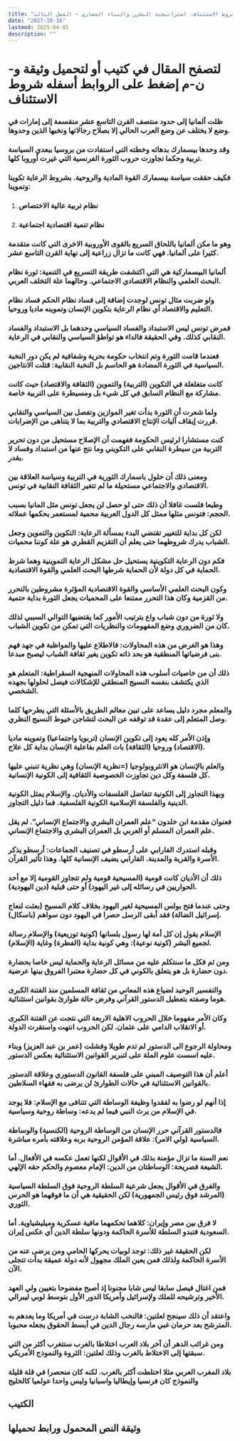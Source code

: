 ```yaml
---
title: "شروط الاستئناف، استراتيجية التحرر والبناء الحضاري – الفصل الثالث"
date: "2017-10-16"
lastmod: 2025-04-05
description: ""
---
```

# **لتصفح المقال في كتيب أو لتحميل وثيقة و-ن-م إضغط على الروابط أسفله** **شروط الاستئناف**

### ظلت ألمانيا إلى حدود منتصف القرن التاسع عشر منقسمة إلى إمارات في وضع لا يختلف عن وضع العرب الحالي إلا بصلاح رجالاتها ونخبها الذين وحدوها.

### وقد وحدها بيسمارك بدهائه وخطته التي استفادت من بروسيا ببعدي السياسة تربية وحكما تجاوزت حروب الثورة الفرنسية التي غيرت أوروبا كلها.

### فكيف حققت سياسة بيسمارك القوة المادية والروحية. بشروط الرعاية تكوينا وتموينا:

1. ### نظام تربية عالية الاختصاص
2. ### نظام تنمية اقتصادية اجتماعية

### وهو ما مكن ألمانيا باللحاق السريع بالقوى الأوروبية الاخرى التي كانت متقدمة كثيرا على ألمانيا. فهي كانت ما تزال زراعية إلى نهاية القرن التاسع عشر.

### ألمانيا البيسماركية هي التي اكتشفت طريقة التسريع في التنمية: ثورة نظام البحث العلمي والنظام الاقتصادي الاجتماعي. وحالهما علة التخلف العربي.

### ولو ضربت مثال تونس لوجدت إضافة إلى فساد نظام الحكم فساد نظام التعليم والاقتصاد أي نظام الرعاية بتكوين الإنسان وتموينه ماديا وروحيا.

### فمرض تونس ليس الاستبداد والفساد السياسي وحدهما بل الاستبداد والفساد النقابي كذلك. وفي الحقيقة فالداء هو تواطؤ السياسي والنقابي في الرعاية.

### فعندما قامت الثورة وتم انتخاب حكومة بحرية وشفافية لم يكن دور النخبة السياسية في الثورة المضادة هو الحاسم بل النخبة النقابية: قتلت الانتاجين.

### كانت متغلغلة في التكوين (التربية) والتموين (الثقافة والاقتصاد) حيث كانت مشاركة مع النظام السابق في كل شيء بل ومسيطرة على التربية خاصة.

### ولما شعرت أن الثورة بدأت تغير الموازين وتفصل بين السياسي والنقابي قررت إيقاف آليات الإنتاج الاقتصادي والتربية بما لا يتناهى من الإضرابات.

### كنت مستشارا لرئيس الحكومة ففهمت أن الإصلاح مستحيل من دون تحرير التربية من سيطرة النقابي على التكويني وما نتج عنها من استبداد وفساد لا يقدر.

### ومعنى ذلك أن حلول باسمارك الثورية في التربية وسياسة العلاقة بين الاقتصادي والاجتماعي مستحيلة ما لم تتغير الثقافة النقابية في تونس.

### وطبعا فلست غافلا أن ذلك حتى لو حصل لن يجعل تونس مثل المانيا بسبب الحجم: فتونس مثلها ممثل كل الدول العربية محمية لمستعمر يحكمها عملائه.

### لكن كل بداية للتغيير تقتضي البدء بمسألة الرعاية: التكوين والتموين وجعل الشباب يدرك شروطهما حتى يعلم أن التقزيم القطري هو علة كوننا محميات.

### فكم دون الرعاية التكوينية يستحيل حل مشكل الرعاية التموينية وهما شرط الحماية في كل دولة لأن الحماية شرطها البحث العلمي والقوة الاقتصادية.

### وكون البحث العلمي الأساسي والقوة الاقتصادية المؤثرة مشروطين بالتحرر من القزمية وكان هذا التحرر ممتنعا على المحميات يجعل الثورة بداية حتمية.

### ولا ثورة من دون شباب واع بترتيب الأمور كما يقتضيها التوالي السببي لذلك كان من الضروري وضع المفهومات والنظريات التي تمكن من تكوين الشباب.

### وهذا هو الغرض من هذه المحاولات: فالاطلاع عليها والمواظبة في جهد فهم بنى فرضياتها المنطقية هو بحد ذاته تكوين يغير ثقافة الشباب ليصبح مبدعا.

### ذلك أن من خاصيات أسلوب هذه المحاولات المنهجية السقراطية: المتعلم هو الذي يكتشف بنفسه النسيج المنطقي للإشكالات فيصل لحلولها بجهده الشخصي.

### والمعلم مجرد دليل يساعد على تبين معالم الطريق بالأسئلة التي يطرحها كلما وصل المتعلم إلى عقدة قد توقفه عن البحث لتشاجن خيوط النسيج النظري.

### وإذن الأمر كله يعود إلى تكوين الإنسان (تربويا واجتماعيا) وتموينه ماديا (الاقتصاد) وروحيا (الثقافة) بات العلم بفاعلية الإنسان بداية كل علاج.

### والعلم بالإنسان هو الانثروبولوجيا (=نظرية الإنسان) وهي نظرية تنبني عليها كل فلسفة وكل دين تجاوزت الخصوصية الثقافية إلى الكونية الإنسانية.

### وبهذا التجاوز إلى الكونية تتفاضل الفلسفات والأديان. والإسلام يمثل الكونية الدينية والفلسفة الإسلامية الكونية الفلسفية. فما دليل التجاوز.

### فعنوان مقدمة ابن خلدون “علم العمران البشري والاجتماع الإنساني”. لم يقل علم العمران المسلم أو العربي بل العمران البشري والاجتماع الإنساني.

### وقبله استدرك الفارابي على أرسطو في تصنيف الجماعات: أرسطو يذكر الأسرة والقرية والمدينة. الفارابي يضيف الإنسانية كلها. وهذا تأثير القرآن.

### ذلك أن الأديان كانت قومية (المسيحية قومية ولم تتجاوز القومية إلا مع أحد الحواريين في رسائله إلى غير اليهود) أو حتى قبلية (دين اليهودية).

### وحتى عندما فتح بولس المسيحية لغير اليهود بخلاف كلام المسيح (بعثت لنعاج إسرائيل الضالة) فقد أبقى الرسل حصرا في اليهود دون سواهم (باسكال).

### الإسلام يقول إن كل أمة لها رسول بلسانها (كونية توزيعية) والإسلام رسالة لجميع البشر (كونية نوعية): وهي كونية بداية (الفطرة) وغاية (الإسلام).

### ومن ثم فكل ما سنتكلم عليه من مسائل الرعاية والحماية ليس خاصا بحضارة دون حضارة بل هو يتعلق بالكوني في كل حضارة معتبرا الفروق بينها عرضية.

### والتفسير الوحيد لضياع هذه المعاني من ثقافة المسلمين منذ الفتنة الكبرى هوما وصفته بتعطيل الدستور القرآني وفرض حالة طوارئ بقوانين استثنائية.

### وكان الأمر مفهوما خلال الحروب الاهلية الاربعة التي نتجت عن الفتنة الكبرى أو الانقلاب الدامي على عثمان. لكن الحروب انتهت واستقرت الدولة.

### ومحاولة الرجوع الى الدستور لم تدم طويلا وفشلت (عمر بن عبد العزيز) وبناء عليه اسست علوم الملة على لتبرير القوانين الاستثنائية بعكس الدستور.

### أعلم أن هذا التوصيف المبني على فلسفة القانون الدستوري وعلاقة الدستور بالقوانين الاستثنائية في حالات الطوارئ لن يرضى به فقهاء السلاطين.

### إذا أنهم لو رضوا به لفقدوا وظيفة الوساطة التي تتنافى مع الإسلام: فلا يوجد في الإسلام من يرث النبي فيما لم يدعه: وساطة روحية وسياسية.

### فالدستور القرآني حرر الإنسان من الوساطة الروحية (الكنسية) والوساطة السياسية (ولي الامر): علاقة المؤمن الروحية بربه وعلاقته بأمره مباشرة.

### نعم السنة ما تزال مؤمنة بذلك في الأقوال لكنها تعمل عكسه في الأفعال. أما الشيعة فصريحة: الوساطتان من الدين: الإمام معصوم والحكم حقه الإلهي.

### والفرق في الأقوال يجعل شرعية السلطة الروحية فوق السلطة السياسية (المرشد فوق رئيس الجمهورية) لكن الحقيقية هي أن ما فوقهما هو الحرس الثوري.

### لا فرق بين مصر وإيران: كلاهما تحكمهما مافية عسكرية وميليشياوية. أما السعودية فتبدو السلطة للأسرة الحاكمة ودونها سلطة الدين أي عكس إيران.

### لكن الحقيقة غير ذلك: توجد لوبيات يحركها الحامي ومن يرضى عنه من الأسرة الحاكمة ولذلك فمن يعين الملك مجهول لأنه دولة عميقة بدأت تتجلى الآن.

### فمن اغتال فيصل سابقا ليس شابا مجنونا إذ أصبح مفضوحا بتعيين ولي العهد الأخير وترشيحه للملك ولإسرائيل وأمريكا الدور الأول بتوسط لوبي ليبرالي.

### واعتقد أن ذلك سينجح لعلتين: فالنخب الشابة درست في أمريكا وما يعدهم به المترشح بعد حرمان غبي مارسه رجال الدين في أبسط الحقوق يجعله محبوبا.

### ومن غرائب الدهر أن آخر بلاد العرب اختلاطا بالغرب ستتغرب أكثر من التي سبقتها إلى الاختلاط بالغرب وذلك لعلتين: الثروة والنموذج الأمريكي.

### بلاد المغرب العربي مثلا اختلطت أكثر بالغرب. لكنه كان منحصرا في قلة قليلة والنموذج كان فرنسيا وإيطاليا واسبانيا وليس واحدا عولميا كالخليج

## الكتيب

## وثيقة النص المحمول ورابط تحميلها

###
